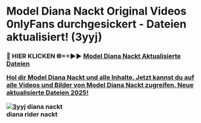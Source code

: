 # Model Diana Nackt Original Videos 0nlyFans durchgesickert - Dateien aktualisiert! (3yyj)

<h3>🔴 HIER KLICKEN 🌐==►► <a href="https://tinyurl.com/h6vf6nb8" rel="nofollow">Model Diana Nackt Aktualisierte Dateien

Hol dir Model Diana Nackt und alle Inhalte. Jetzt kannst du auf alle Videos und Bilder von Model Diana Nackt zugreifen. Neue aktualisierte Dateien 2025!

[![3yyj](https://i.imgur.com/sD4kR3V.gif)](https://tinyurl.com/h6vf6nb8)
diana nackt<br>
diana rider nackt